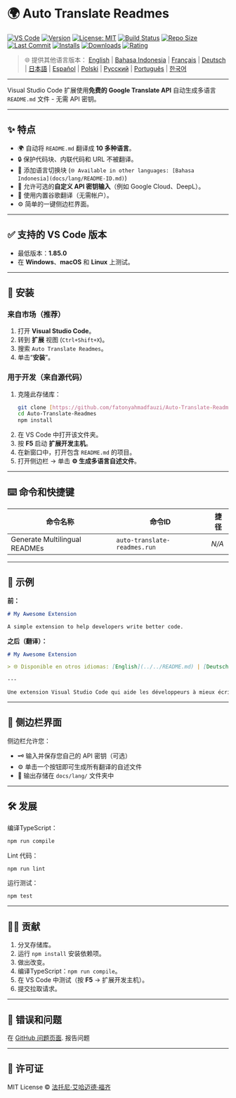 # 🌍 Auto Translate Readmes

[![VS Code](https://img.shields.io/badge/VS%20Code-1.85.0+-blue.svg)](https://code.visualstudio.com/)
[![Version](https://img.shields.io/github/v/release/fatonyahmadfauzi/Auto-Translate-Readmes?color=blue.svg)](https://github.com/fatonyahmadfauzi/Auto-Translate-Readmes/releases)
[![License: MIT](https://img.shields.io/github/license/fatonyahmadfauzi/Auto-Translate-Readmes?color=green.svg)](../../LICENSE)
[![Build Status](https://github.com/fatonyahmadfauzi/Auto-Translate-Readmes/actions/workflows/main.yml/badge.svg)](https://github.com/fatonyahmadfauzi/Auto-Translate-Readmes/actions)
[![Repo Size](https://img.shields.io/github/repo-size/fatonyahmadfauzi/Auto-Translate-Readmes?color=yellow.svg)](https://github.com/fatonyahmadfauzi/Auto-Translate-Readmes)
[![Last Commit](https://img.shields.io/github/last-commit/fatonyahmadfauzi/Auto-Translate-Readmes?color=brightgreen.svg)](https://github.com/fatonyahmadfauzi/Auto-Translate-Readmes/commits/main)
[![Installs](https://vsmarketplacebadges.dev/installs-short/fatonyahmadfauzi.auto-translate-readmes.svg)](https://marketplace.visualstudio.com/items?itemName=fatonyahmadfauzi.auto-translate-readmes)
[![Downloads](https://vsmarketplacebadges.dev/downloads-short/fatonyahmadfauzi.auto-translate-readmes.svg)](https://marketplace.visualstudio.com/items?itemName=fatonyahmadfauzi.auto-translate-readmes)
[![Rating](https://vsmarketplacebadges.dev/rating-short/fatonyahmadfauzi.auto-translate-readmes.svg)](https://marketplace.visualstudio.com/items?itemName=fatonyahmadfauzi.auto-translate-readmes)

> 🌐 提供其他语言版本： [English](../../README.md) | [Bahasa Indonesia](README-ID.md) | [Français](README-FR.md) | [Deutsch](README-DE.md) | [日本語](README-JP.md) | [Español](README-ES.md) | [Polski](README-PL.md) | [Русский](README-RU.md) | [Português](README-PT.md) | [한국어](README-KO.md)

---

Visual Studio Code 扩展使用**免费的 Google Translate API** 自动生成多语言 `README.md` 文件 - 无需 API 密钥。

---

## ✨ 特点

- 🌍 自动将 `README.md` 翻译成 **10 多种语言**。
- 🔒 保护代码块、内联代码和 URL 不被翻译。
- 💬 添加语言切换块 (`🌐 Available in other languages: [Bahasa Indonesia](docs/lang/README-ID.md)`)
- 💾 允许可选的**自定义 API 密钥输入**（例如 Google Cloud、DeepL）。
- 🧠 使用内置谷歌翻译（无需帐户）。
- ⚙️ 简单的一键侧边栏界面。

---

## ✅ 支持的 VS Code 版本

- 最低版本：**1.85.0**
- 在 **Windows**、**macOS** 和 **Linux** 上测试。

---

## 🧩 安装

### 来自市场（推荐）

1. 打开 **Visual Studio Code**。
2. 转到 **扩展** 视图 (`Ctrl+Shift+X`)。
3. 搜索 `Auto Translate Readmes`。
4. 单击“**安装**”。

### 用于开发（来自源代码）

1. 克隆此存储库：
    ```bash
    git clone [https://github.com/fatonyahmadfauzi/Auto-Translate-Readmes.git](https://github.com/fatonyahmadfauzi/Auto-Translate-Readmes.git)
    cd Auto-Translate-Readmes
    npm install
    ```
2. 在 VS Code 中打开该文件夹。
3. 按 **F5** 启动 **扩展开发主机**。
4. 在新窗口中，打开包含 `README.md` 的项目。
5. 打开侧边栏 → 单击 **⚙️ 生成多语言自述文件**。

---

## ⌨️ 命令和快捷键

| 命令名称 | 命令ID | 捷径 |
| ----------------------------- | ---------------------------- | -------- |
| Generate Multilingual READMEs | `auto-translate-readmes.run` | _N/A_    |

---

## 🧠 示例

**前：**

```md
# My Awesome Extension

A simple extension to help developers write better code.
```

**之后（翻译）：**

```md
# My Awesome Extension

> 🌐 Disponible en otros idiomas: [English](../../README.md) | [Deutsch](README-DE.md) | [Français](README-FR.md)

---

Une extension Visual Studio Code qui aide les développeurs à mieux écrire du code.
```

---

## 🧠 侧边栏界面

侧边栏允许您：

- 🗝️ 输入并保存您自己的 API 密钥（可选）
- ⚙️ 单击一个按钮即可生成所有翻译的自述文件
- 📁 输出存储在 `docs/lang/` 文件夹中

---

## 🛠️ 发展

编译TypeScript：

```bash
npm run compile
```

Lint 代码：

```bash
npm run lint
```

运行测试：

```bash
npm test
```

---

## 🧑‍💻 贡献

1. 分叉存储库。
2. 运行 `npm install` 安装依赖项。
3. 做出改变。
4. 编译TypeScript：`npm run compile`。
5. 在 VS Code 中测试（按 **F5** → 扩展开发主机）。
6. 提交拉取请求。

---

## 🐞 错误和问题

在 [GitHub 问题页面](https://github.com/fatonyahmadfauzi/Auto-Translate-Readmes/issues). 报告问题

---

## 🧾 许可证

MIT License © [法托尼·艾哈迈德·福齐](../../LICENSE)
